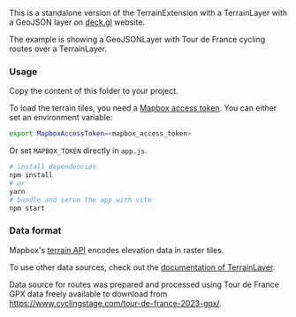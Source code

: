 This is a standalone version of the TerrainExtension with a TerrainLayer with a GeoJSON layer on [deck.gl](http://deck.gl) website.

The example is showing a GeoJSONLayer with Tour de France cycling routes over a TerrainLayer.

### Usage

Copy the content of this folder to your project. 

To load the terrain tiles, you need a [Mapbox access token](https://docs.mapbox.com/help/how-mapbox-works/access-tokens/). You can either set an environment variable:	

```bash	
export MapboxAccessToken=<mapbox_access_token>	
```	

Or set `MAPBOX_TOKEN` directly in `app.js`.

```bash
# install dependencies
npm install
# or
yarn
# bundle and serve the app with vite
npm start
```

### Data format

Mapbox's [terrain API](https://docs.mapbox.com/help/troubleshooting/access-elevation-data/#mapbox-terrain-rgb) encodes elevation data in raster tiles.

To use other data sources, check out
the [documentation of TerrainLayer](../../../docs/api-reference/geo-layers/terrain-layer.md).

Data source for routes was prepared and processed using Tour de France GPX data freely available to download from https://www.cyclingstage.com/tour-de-france-2023-gpx/. 
